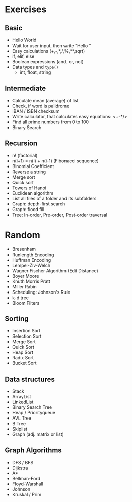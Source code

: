 # Exercises

## Basic

+ Hello World
+ Wait for user input, then write "Hello <username>"
+ Easy calculations (+,-,*,/,%,**,sqrt)
+ if, elif, else
+ Boolean expressions (and, or, not)
+ Data types and `type()`
  + int, float, string

## Intermediate

+ Calculate mean (average) of list
+ Check, if word is palidrome
+ IBAN / ISBN checksum
+ Write calculator, that calculates easy equations: <number> <+-*/> <number>
+ Find all prime numbers from 0 to 100
+ Binary Search

## Recursion

+ n! (factorial)
+ n(i+1) = n(i) + n(i-1) (Fibonacci sequence)
+ Binomial Coefficient
+ Reverse a string
+ Merge sort
+ Quick sort
+ Towers of Hanoi
+ Euclidean algorithm
+ List all files of a folder and its subfolders
+ Graph: depth-first search
+ Graph: flood fill
+ Tree: In-order, Pre-order, Post-order traversal

# Random
+ Bresenham
+ Runlength Encoding
+ Huffman Encoding
+ Lempel-Ziv-Welch
+ Wagner Fischer Algorithm (Edit Distance)
+ Boyer Moore
+ Knuth Morris Pratt
+ Miller Rabin
+ Scheduling: Johnson's Rule	
+ k-d tree
+ Bloom Filters

## Sorting
+ Insertion Sort
+ Selection Sort
+ Merge Sort
+ Quick Sort
+ Heap Sort
+ Radix Sort
+ Bucket Sort

## Data structures
+ Stack
+ ArrayList
+ LinkedList
+ Binary Search Tree
+ Heap / Priorityqueue
+ AVL Tree
+ B Tree
+ Skiplist
+ Graph (adj. matrix or list)

## Graph Algorithms
+ DFS / BFS
+ Dijkstra
+ A*
+ Bellman-Ford
+ Floyd-Warshall
+ Johnson
+ Kruskal / Prim



	
	


